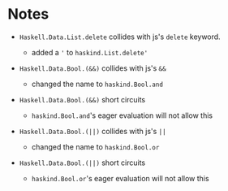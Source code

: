 Notes
=====

* `Haskell.Data.List.delete` collides with js's `delete` keyword.
  - added a `'` to `haskind.List.delete'`

* `Haskell.Data.Bool.(&&)` collides with js's `&&`
  - changed the name to `haskind.Bool.and`

* `Haskell.Data.Bool.(&&)` short circuits
  - `haskind.Bool.and`'s eager evaluation will not allow this

* `Haskell.Data.Bool.(||)` collides with js's `||`
  - changed the name to `haskind.Bool.or`

* `Haskell.Data.Bool.(||)` short circuits
  - `haskind.Bool.or`'s eager evaluation will not allow this
